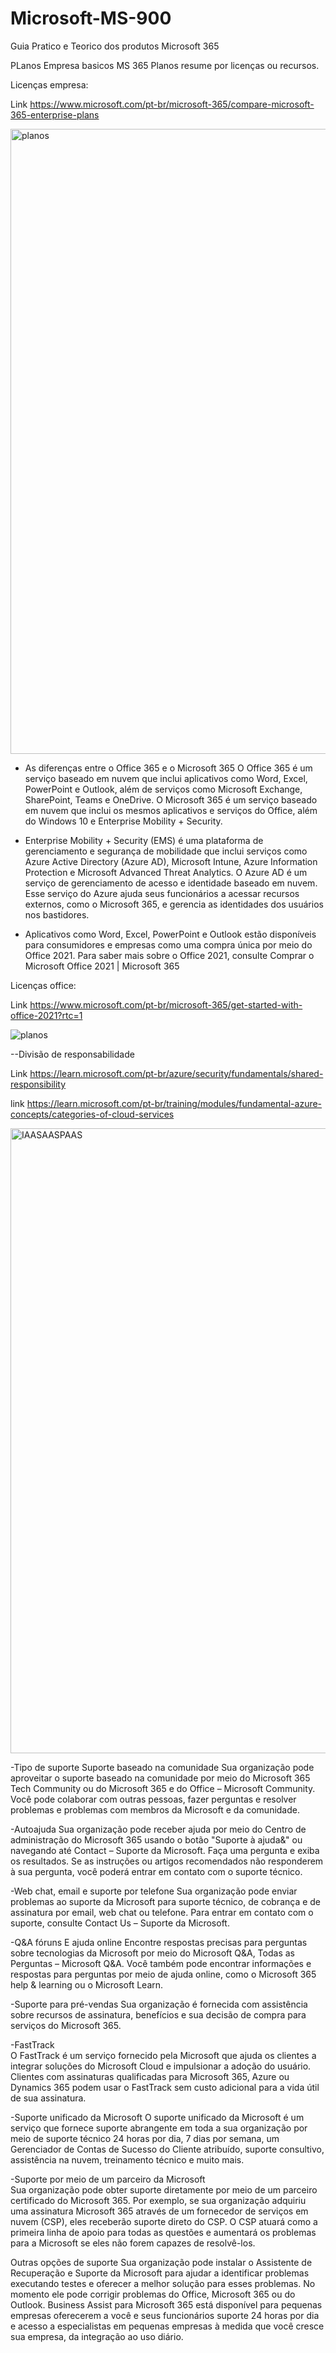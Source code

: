 # Microsoft-MS-900
Guia Pratico e Teorico dos produtos Microsoft 365


PLanos Empresa basicos MS 365
Planos resume por licenças ou recursos.

Licenças empresa: </p>
Link https://www.microsoft.com/pt-br/microsoft-365/compare-microsoft-365-enterprise-plans
</p>
<img src="https://user-images.githubusercontent.com/91704169/229573637-3f20eb91-2aad-4fc4-a551-82f3f1c1079e.png" width="1000px" align="centter" alt="planos">


- As diferenças entre o Office 365 e o Microsoft 365
O Office 365 é um serviço baseado em nuvem que inclui aplicativos como Word, Excel, PowerPoint e Outlook, além de serviços como Microsoft Exchange, SharePoint, Teams e OneDrive. O Microsoft 365 é um serviço baseado em nuvem que inclui os mesmos aplicativos e serviços do Office, além do Windows 10 e Enterprise Mobility + Security.

- Enterprise Mobility + Security (EMS) é uma plataforma de gerenciamento e segurança de mobilidade que inclui serviços como Azure Active Directory (Azure AD), Microsoft Intune, Azure Information Protection e Microsoft Advanced Threat Analytics. O Azure AD é um serviço de gerenciamento de acesso e identidade baseado em nuvem. Esse serviço do Azure ajuda seus funcionários a acessar recursos externos, como o Microsoft 365, e gerencia as identidades dos usuários nos bastidores.

- Aplicativos como Word, Excel, PowerPoint e Outlook estão disponíveis para consumidores e empresas como uma compra única por meio do Office 2021. Para saber mais sobre o Office 2021, consulte Comprar o Microsoft Office 2021 | Microsoft 365

Licenças office: </p>
Link https://www.microsoft.com/pt-br/microsoft-365/get-started-with-office-2021?rtc=1
</p>
<img src="https://user-images.githubusercontent.com/91704169/230211403-f19d3ede-2ebe-4804-a57b-e789ae409991.png" alt="planos">

--Divisão de responsabilidade

Link https://learn.microsoft.com/pt-br/azure/security/fundamentals/shared-responsibility </p>
link https://learn.microsoft.com/pt-br/training/modules/fundamental-azure-concepts/categories-of-cloud-services
</p>
<img src="https://user-images.githubusercontent.com/91704169/230213319-22983930-3121-43c2-ada7-69a3e0ada4cf.png" alt="IAASAASPAAS" width="1000px" align="centter" alt="planos">

-Tipo de suporte
Suporte baseado na comunidade	Sua organização pode aproveitar o suporte baseado na comunidade por meio do Microsoft 365 Tech Community ou do Microsoft 365 e do Office – Microsoft Community. 
Você pode colaborar com outras pessoas, fazer perguntas e resolver problemas e problemas com membros da Microsoft e da comunidade.

-Autoajuda	Sua organização pode receber ajuda por meio do Centro de administração do Microsoft 365 usando o botão "Suporte à ajuda&" ou navegando até Contact – Suporte da Microsoft. Faça uma pergunta e exiba os resultados. Se as instruções ou artigos recomendados não responderem à sua pergunta, você poderá entrar em contato com o suporte técnico.

-Web chat, email e suporte por telefone	Sua organização pode enviar problemas ao suporte da Microsoft para suporte técnico, de cobrança e de assinatura por email, web chat ou telefone. Para entrar em contato com o suporte, consulte Contact Us – Suporte da Microsoft.

-Q&A fóruns 
E ajuda online	Encontre respostas precisas para perguntas sobre tecnologias da Microsoft por meio do Microsoft Q&A, Todas as Perguntas – Microsoft Q&A. Você também pode encontrar informações e respostas para perguntas por meio de ajuda online, como o Microsoft 365 help & learning ou o Microsoft Learn.

-Suporte para pré-vendas	Sua organização é fornecida com assistência sobre recursos de assinatura, benefícios e sua decisão de compra para serviços do Microsoft 365.

-FastTrack	
O FastTrack é um serviço fornecido pela Microsoft que ajuda os clientes a integrar soluções do Microsoft Cloud e impulsionar a adoção do usuário. Clientes com assinaturas qualificadas para Microsoft 365, Azure ou Dynamics 365 podem usar o FastTrack sem custo adicional para a vida útil de sua assinatura.

-Suporte unificado da Microsoft	
O suporte unificado da Microsoft é um serviço que fornece suporte abrangente em toda a sua organização por meio de suporte técnico 24 horas por dia, 7 dias por semana, um Gerenciador de Contas de Sucesso do Cliente atribuído, suporte consultivo, assistência na nuvem, treinamento técnico e muito mais.

-Suporte por meio de um parceiro da Microsoft	
Sua organização pode obter suporte diretamente por meio de um parceiro certificado do Microsoft 365. Por exemplo, se sua organização adquiriu uma assinatura Microsoft 365 através de um fornecedor de serviços em nuvem (CSP), eles receberão suporte direto do CSP. O CSP atuará como a primeira linha de apoio para todas as questões e aumentará os problemas para a Microsoft se eles não forem capazes de resolvê-los.

Outras opções de suporte	Sua organização pode instalar o Assistente de Recuperação e Suporte da Microsoft para ajudar a identificar problemas executando testes e oferecer a melhor solução para esses problemas. No momento ele pode corrigir problemas do Office, Microsoft 365 ou do Outlook. Business Assist para Microsoft 365 está disponível para pequenas empresas oferecerem a você e seus funcionários suporte 24 horas por dia e acesso a especialistas em pequenas empresas à medida que você cresce sua empresa, da integração ao uso diário.
